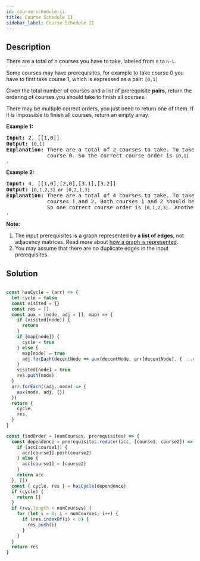 ```yaml
---
id: course-schedule-ii
title: Course Schedule II
sidebar_label: Course Schedule II
---
```

## Description
<div class="description">
<p>There are a total of <em>n</em> courses you have to take, labeled from <code>0</code> to <code>n-1</code>.</p>

<p>Some courses may have prerequisites, for example to take course 0 you have to first take course 1, which is expressed as a pair: <code>[0,1]</code></p>

<p>Given the total number of courses and a list of prerequisite <strong>pairs</strong>, return the ordering of courses you should take to finish all courses.</p>

<p>There may be multiple correct orders, you just need to return one of them. If it is impossible to finish all courses, return an empty array.</p>

<p><strong>Example 1:</strong></p>

<pre>
<strong>Input:</strong> 2, [[1,0]] 
<strong>Output: </strong><code>[0,1]</code>
<strong>Explanation:</strong>&nbsp;There are a total of 2 courses to take. To take course 1 you should have finished   
&nbsp;            course 0. So the correct course order is <code>[0,1] .</code></pre>

<p><strong>Example 2:</strong></p>

<pre>
<strong>Input:</strong> 4, [[1,0],[2,0],[3,1],[3,2]]
<strong>Output: </strong><code>[0,1,2,3] or [0,2,1,3]</code>
<strong>Explanation:</strong>&nbsp;There are a total of 4 courses to take. To take course 3 you should have finished both     
             courses 1 and 2. Both courses 1 and 2 should be taken after you finished course 0. 
&nbsp;            So one correct course order is <code>[0,1,2,3]</code>. Another correct ordering is <code>[0,2,1,3] .</code></pre>

<p><strong>Note:</strong></p>

<ol>
	<li>The input prerequisites is a graph represented by <strong>a list of edges</strong>, not adjacency matrices. Read more about <a href="https://www.khanacademy.org/computing/computer-science/algorithms/graph-representation/a/representing-graphs" target="_blank">how a graph is represented</a>.</li>
	<li>You may assume that there are no duplicate edges in the input prerequisites.</li>
</ol>

</div>

## Solution
```javascript

const hasCycle = (arr) => {
  let cycle = false
  const visited = {}
  const res = []
  const aux = (node, adj = [], map) => {
    if (visited[node]) {
      return
    }
    if (map[node]) {
      cycle = true
    } else {
      map[node] = true
      adj.forEach(decentNode => aux(decentNode, arr[decentNode], { ...map }))
    }
    visited[node] = true
    res.push(node)
  }
  arr.forEach((adj, node) => {
    aux(node, adj, {})
  })
  return {
    cycle,
    res,
  }
}

const findOrder = (numCourses, prerequisites) => {
  const dependence = prerequisites.reduce((acc, [course1, course2]) => {
    if (acc[course1]) {
      acc[course1].push(course2)
    } else {
      acc[course1] = [course2]
    }
    return acc
  }, [])
  const { cycle, res } = hasCycle(dependence)
  if (cycle) {
    return []
  }
  if (res.length < numCourses) {
    for (let i = 0; i < numCourses; i++) {
      if (res.indexOf(i) < 0) {
        res.push(i)
      }
    }
  }
  return res
}

```